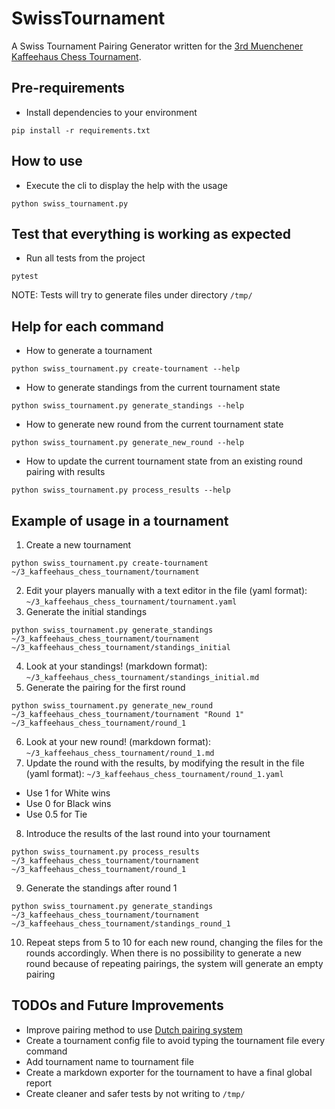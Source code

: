 # SwissTournament
A Swiss Tournament Pairing Generator written for the [3rd Muenchener Kaffeehaus Chess Tournament](https://www.meetup.com/Chess-Munich/events/svkrqsyccqbdb/).

## Pre-requirements
- Install dependencies to your environment 
```
pip install -r requirements.txt
```
## How to use
- Execute the cli to display the help with the usage
```
python swiss_tournament.py
```
## Test that everything is working as expected
- Run all tests from the project
```
pytest
```
NOTE: Tests will try to generate files under directory `/tmp/`
## Help for each command
- How to generate a tournament
```
python swiss_tournament.py create-tournament --help
```
- How to generate standings from the current tournament state
```
python swiss_tournament.py generate_standings --help
```
- How to generate new round from the current tournament state
```
python swiss_tournament.py generate_new_round --help
```
- How to update the current tournament state from an existing round pairing with results
```
python swiss_tournament.py process_results --help
```

## Example of usage in a tournament
1. Create a new tournament 
```
python swiss_tournament.py create-tournament ~/3_kaffeehaus_chess_tournament/tournament
```
2. Edit your players manually with a text editor in the file (yaml format): `~/3_kaffeehaus_chess_tournament/tournament.yaml`
3. Generate the initial standings 
```
python swiss_tournament.py generate_standings ~/3_kaffeehaus_chess_tournament/tournament ~/3_kaffeehaus_chess_tournament/standings_initial
```
4. Look at your standings! (markdown format): `~/3_kaffeehaus_chess_tournament/standings_initial.md`
5. Generate the pairing for the first round
```
python swiss_tournament.py generate_new_round ~/3_kaffeehaus_chess_tournament/tournament "Round 1"  ~/3_kaffeehaus_chess_tournament/round_1
```
6. Look at your new round! (markdown format): `~/3_kaffeehaus_chess_tournament/round_1.md`
7. Update the round with the results, by modifying the result in the file (yaml format): `~/3_kaffeehaus_chess_tournament/round_1.yaml`
- Use 1 for White wins
- Use 0 for Black wins
- Use 0.5 for Tie
8. Introduce the results of the last round into your tournament
```
python swiss_tournament.py process_results ~/3_kaffeehaus_chess_tournament/tournament ~/3_kaffeehaus_chess_tournament/round_1
```
9. Generate the standings after round 1 
```
python swiss_tournament.py generate_standings ~/3_kaffeehaus_chess_tournament/tournament ~/3_kaffeehaus_chess_tournament/standings_round_1
```
10. Repeat steps from 5 to 10 for each new round, changing the files for the rounds accordingly. 
When there is no possibility to generate a new round because of repeating pairings, the system will
generate an empty pairing
  
## TODOs and Future Improvements
- Improve pairing method to use [Dutch pairing system](https://en.wikipedia.org/wiki/Swiss-system_tournament#Dutch_system)
- Create a tournament config file to avoid typing the tournament file every command
- Add tournament name to tournament file
- Create a markdown exporter for the tournament to have a final global report
- Create cleaner and safer tests by not writing to `/tmp/`
